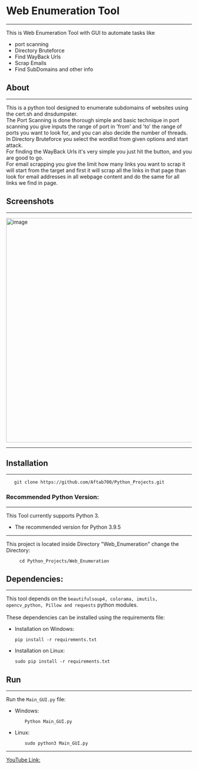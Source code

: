# Web Enumeration Tool

---

This is Web Enumeration Tool with GUI to automate tasks like
* port scanning
* Directory Bruteforce
* Find WayBack Urls
* Scrap Emails
* Find SubDomains and other info

## About

---
 This is a python tool designed to enumerate subdomains of websites using
the cert.sh and dnsdumpster. 
 </br>
 The Port Scanning is done thorough
simple and basic technique in port scanning you give
inputs the range of port in 'from' and 'to' the range
 of ports you want to look for, and you can also 
 decide the number of threads.
 </br> 
 In Directory Bruteforce you select the wordlist from
 given options and start attack.
 </br>
 For finding the WayBack Urls it's very simple you 
 just hit the button, and you are good to go.
 </br>
 For email scrapping you give the limit how many links 
 you want to scrap it will start from the target and 
 first it will scrap all the links in that page 
 than look for email addresses in all webpage content
 and do the same for all links we find in page.
 

## Screenshots

---
<img width="608" alt="image" src="https://user-images.githubusercontent.com/79740895/152483612-91a0d25d-d1cb-4343-b5ce-af759cc438ff.png">

---
## Installation

---

```
   git clone https://github.com/Aftab700/Python_Projects.git
```

  

### Recommended Python Version:

---

This Tool currently supports Python 3.

* The recommended version for Python 3.9.5

---
This project is located inside Directory "Web_Enumeration"
change the Directory:

 ```
      cd Python_Projects/Web_Enumeration
 ```

## Dependencies:

---
This tool depends on the ```beautifulsoup4, colorama, imutils, opencv_python, Pillow and requests``` python modules.
</br></br>
These dependencies can be installed using the requirements file:

* Installation on Windows:

      pip install -r requirements.txt

* Installation on Linux:

      sudo pip install -r requirements.txt

## Run

---
Run the ```Main_GUI.py``` file:
* Windows:
```
       Python Main_GUI.py
```
* Linux:
```
       sudo python3 Main_GUI.py
```

---

[YouTube Link:](https://youtu.be/LwGD5K5S9Fg)

